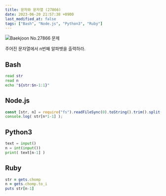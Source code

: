 ```yaml
---
title: 문자와 문자열 (27866)
date: 2023-06-20 21:57:38 +0900
last_modified_at: false
tags: ["Bash", "Node.js", "Python3", "Ruby"]
---
```


![Baekjoon No.27866 문제](https://cdn.jsdelivr.net/gh/kimzuni/cdn/blog/baekjoon-27866.png)

주어진 문자열에서 n번째 알파벳을 출력하라.

## Bash

```bash
read str
read n
echo "${str:$n-1:1}"
```

## Node.js

```javascript
const [str, n] = require("fs").readFileSync(0).toString().trim().split("\n");
console.log( str[n*1-1] );
```

## Python3

```python
text = input()
n = int(input())
print( text[n-1] )
```

## Ruby

```ruby
str = gets.chomp
n = gets.chomp.to_i
puts str[n-1]
```
